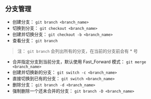 ## 分支管理  
- 创建分支：       `git branch <branch_name>`  
- 切换到分支：     `git checkout <branch_name>`  
- 创建并切换分支：  `git checkout -b <branch_name>`  
- 查看分支：       `git branch`  
> 注： `git branch` 会列出所有的分支，在当前的分支前会有 \* 号  
- 合并指定分支到当前分支，默认使用 Fast_Forward 模式：       `git merge <branch_name>`    
- 创建并切换新的分支： `git switch -c <branch_name>`  
- 直接切换到已有的分支： `git switch <branch_name>`  
- 删除分支： `git branch -d <branch_name>`  
- 强制删除一个还未合并的分支： `git branch -D <branch_name>`  


